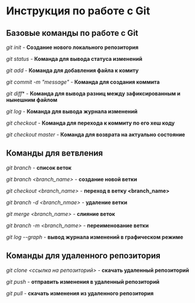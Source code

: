 # Инструкция по работе с Git

## Базовые команды по работе с Git

*git init* - **Создание нового локального репозитория**

*git status* - **Команда для вывода статуса изменений**

*git add* - **Команда для добавления файла к комиту**

*git commit -m "message"* - **Команда для создания коммита**

*git diff** - **Команда для вывода разниц между зафиксированным и нынешним файлом**

*git log* - **Команда для вывода журнала изменений**

*git checkout <coomit code>* - **Команда для перехода к коммиту по его хеш коду**

*git checkout master* - **Команда для возврата на актуально состояние**

## Команды для ветвления

*git branch* - **список веток**

*git branch <branch_name>* - **создание новой ветки**

*git checkout <branch_name>* - **переход в ветку <branch_name>**

*git branch -d <branch_nmae>* - **удаление ветки**

*git merge <branch_name>* - **слияние веток**

*git branch -m <branch_name>* - **переименование ветки**

*git log --graph* - **вывод журнала изменений в графическом режиме**

## Команды для удаленного репозитория

*git clone <ссылка на репозиторий>* - **скачать удаленный репозиторий**

*git push* - **отправить изменения в удаленный репозиторий**

*git pull* - **скачать изменения из удаленного репозитория**
